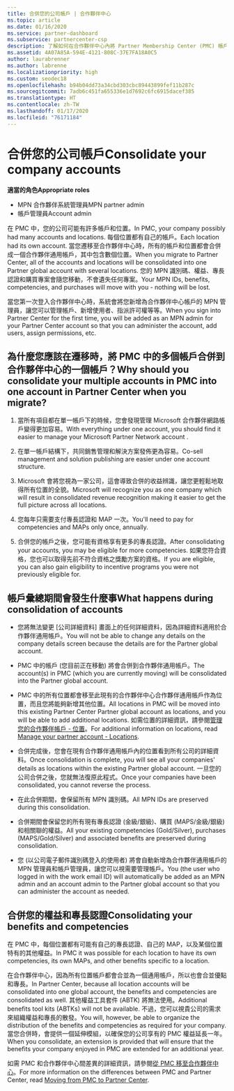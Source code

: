 ```yaml
---
title: 合併您的公司帳戶 | 合作夥伴中心
ms.topic: article
ms.date: 01/16/2020
ms.service: partner-dashboard
ms.subservice: partnercenter-csp
description: 了解如何在合作夥伴中心內將 Partner Membership Center (PMC) 帳戶合併成一個帳戶。 這會發生在從 PMC 遷移到合作夥伴中心的時候。
ms.assetid: 4A07A85A-594E-4121-808C-37E7FA18A0C5
author: laurabrenner
ms.author: labrenne
ms.localizationpriority: high
ms.custom: seodec18
ms.openlocfilehash: b94b04dd73a34cbd303cbc89443899fef11b287c
ms.sourcegitcommit: 7adb6c451fa655336e1d7692c6fc6915dacef385
ms.translationtype: HT
ms.contentlocale: zh-TW
ms.lasthandoff: 01/17/2020
ms.locfileid: "76171184"
---
```

# <a name="consolidate-your-company-accounts"></a><span data-ttu-id="0822d-104">合併您的公司帳戶</span><span class="sxs-lookup"><span data-stu-id="0822d-104">Consolidate your company accounts</span></span>

<span data-ttu-id="0822d-105">**適當的角色**</span><span class="sxs-lookup"><span data-stu-id="0822d-105">**Appropriate roles**</span></span>

- <span data-ttu-id="0822d-106">MPN 合作夥伴系統管理員</span><span class="sxs-lookup"><span data-stu-id="0822d-106">MPN partner admin</span></span>
- <span data-ttu-id="0822d-107">帳戶管理員</span><span class="sxs-lookup"><span data-stu-id="0822d-107">Account admin</span></span>

<span data-ttu-id="0822d-108">在 PMC 中，您的公司可能有許多帳戶和位置。</span><span class="sxs-lookup"><span data-stu-id="0822d-108">In PMC, your company possibly had many accounts and locations.</span></span> <span data-ttu-id="0822d-109">每個位置都有自己的帳戶。</span><span class="sxs-lookup"><span data-stu-id="0822d-109">Each location had its own account.</span></span> <span data-ttu-id="0822d-110">當您遷移至合作夥伴中心時，所有的帳戶和位置都會合併成一個合作夥伴通用帳戶，其中包含數個位置。</span><span class="sxs-lookup"><span data-stu-id="0822d-110">When you migrate to Partner Center, all of the accounts and locations will be consolidated into one Partner global account with several locations.</span></span> <span data-ttu-id="0822d-111">您的 MPN 識別碼、權益、專長認證和購買專案會隨您移動，不會遺失任何專案。</span><span class="sxs-lookup"><span data-stu-id="0822d-111">Your MPN IDs, benefits, competencies, and purchases will move with you - nothing will be lost.</span></span> 

<span data-ttu-id="0822d-112">當您第一次登入合作夥伴中心時，系統會將您新增為合作夥伴中心帳戶的 MPN 管理員，讓您可以管理帳戶、新增使用者、指派許可權等等。</span><span class="sxs-lookup"><span data-stu-id="0822d-112">When you sign into Partner Center for the first time, you will be added as an MPN admin for your Partner Center account so that you can administer the account, add users, assign permissions, etc.</span></span> 

## <a name="why-should-you-consolidate-your-multiple-accounts-in-pmc-into-one-account-in-partner-center-when-you-migrate"></a><span data-ttu-id="0822d-113">為什麼您應該在遷移時，將 PMC 中的多個帳戶合併到合作夥伴中心的一個帳戶？</span><span class="sxs-lookup"><span data-stu-id="0822d-113">Why should you consolidate your multiple accounts in PMC into one account in Partner Center when you migrate?</span></span>

1. <span data-ttu-id="0822d-114">當所有項目都在單一帳戶下的時候，您會發現管理 Microsoft 合作夥伴網路帳戶變得更加容易。</span><span class="sxs-lookup"><span data-stu-id="0822d-114">With everything under one account, you should find it easier to manage your Microsoft Partner Network account .</span></span>

2. <span data-ttu-id="0822d-115">在單一帳戶結構下，共同銷售管理和解決方案發佈更為容易。</span><span class="sxs-lookup"><span data-stu-id="0822d-115">Co-sell management and solution publishing are easier under one account structure.</span></span>

3. <span data-ttu-id="0822d-116">Microsoft 會將您視為一家公司，這會導致合併的收益辨識，讓您更輕鬆地取得所有位置的全貌。</span><span class="sxs-lookup"><span data-stu-id="0822d-116">Microsoft will recognize you as one company which will result in consolidated revenue recognition making it easier to get the full picture across all locations.</span></span>  

4. <span data-ttu-id="0822d-117">您每年只需要支付專長認證和 MAP 一次。</span><span class="sxs-lookup"><span data-stu-id="0822d-117">You'll need to pay for competencies and MAPs only once, annually.</span></span>

5. <span data-ttu-id="0822d-118">合併您的帳戶之後，您可能有資格享有更多的專長認證。</span><span class="sxs-lookup"><span data-stu-id="0822d-118">After consolidating your accounts, you may be eligible for more competencies.</span></span> <span data-ttu-id="0822d-119">如果您符合資格，您也可以取得先前不符合資格之獎勵方案的資格。</span><span class="sxs-lookup"><span data-stu-id="0822d-119">If you are eligible, you can also gain eligibility to incentive programs you were not previously eligible for.</span></span>


## <a name="what-happens-during-consolidation-of-accounts"></a><span data-ttu-id="0822d-120">帳戶彙總期間會發生什麼事</span><span class="sxs-lookup"><span data-stu-id="0822d-120">What happens during consolidation of accounts</span></span>

- <span data-ttu-id="0822d-121">您將無法變更 [公司詳細資料] 畫面上的任何詳細資料，因為詳細資料適用於合作夥伴通用帳戶。</span><span class="sxs-lookup"><span data-stu-id="0822d-121">You will not be able to change any details on the company details screen because the details are for the Partner global account.</span></span> 

- <span data-ttu-id="0822d-122">PMC 中的帳戶 (您目前正在移動) 將會合併到合作夥伴通用帳戶。</span><span class="sxs-lookup"><span data-stu-id="0822d-122">The account(s) in PMC (which you are currently moving) will be consolidated into the Partner global account.</span></span> 

- <span data-ttu-id="0822d-123">PMC 中的所有位置都會移至此現有的合作夥伴中心合作夥伴通用帳戶作為位置，而且您將能夠新增其他位置。</span><span class="sxs-lookup"><span data-stu-id="0822d-123">All locations in PMC will be moved into this existing Partner Center Partner global account as locations, and you will be able to add additional locations.</span></span> <span data-ttu-id="0822d-124">如需位置的詳細資訊，請參閱[管理您的合作夥伴帳戶 - 位置](manage-locations.md)。</span><span class="sxs-lookup"><span data-stu-id="0822d-124">For additional information on locations, read  [Manage your partner account - Locations](manage-locations.md).</span></span>

- <span data-ttu-id="0822d-125">合併完成後，您會在現有合作夥伴通用帳戶內的位置看到所有公司的詳細資料。</span><span class="sxs-lookup"><span data-stu-id="0822d-125">Once consolidation is complete, you will see all your companies' details as locations within the existing Partner global account.</span></span> <span data-ttu-id="0822d-126">一旦您的公司合併之後，您就無法復原此程式。</span><span class="sxs-lookup"><span data-stu-id="0822d-126">Once your companies have been consolidated, you cannot reverse the process.</span></span>

- <span data-ttu-id="0822d-127">在此合併期間，會保留所有 MPN 識別碼。</span><span class="sxs-lookup"><span data-stu-id="0822d-127">All MPN IDs are preserved during this consolidation.</span></span>

- <span data-ttu-id="0822d-128">合併期間會保留您的所有現有專長認證 (金級/銀級)、購買 (MAPS/金級/銀級) 和相關聯的權益。</span><span class="sxs-lookup"><span data-stu-id="0822d-128">All your existing competencies (Gold/Silver), purchases (MAPS/Gold/Silver) and associated benefits are preserved during consolidation.</span></span>

- <span data-ttu-id="0822d-129">您 (以公司電子郵件識別碼登入的使用者) 將會自動新增為合作夥伴通用帳戶的 MPN 管理員和帳戶管理員，讓您可以視需要管理帳戶。</span><span class="sxs-lookup"><span data-stu-id="0822d-129">You (the user who logged in with the work email ID) will automatically be added as an MPN admin and an account admin to the Partner global account so that you can administer the account as needed.</span></span> 


## <a name="consolidating-your-benefits-and-competencies"></a><span data-ttu-id="0822d-130">合併您的權益和專長認證</span><span class="sxs-lookup"><span data-stu-id="0822d-130">Consolidating your benefits and competencies</span></span>

<span data-ttu-id="0822d-131">在 PMC 中，每個位置都有可能有自己的專長認證、自己的 MAP，以及某個位置特有的其他權益。</span><span class="sxs-lookup"><span data-stu-id="0822d-131">In PMC it was possible for each location to have its own competencies, its own MAPs, and other benefits specific to a location.</span></span>

<span data-ttu-id="0822d-132">在合作夥伴中心，因為所有位置帳戶都會合並為一個通用帳戶，所以也會合並優點和專長。</span><span class="sxs-lookup"><span data-stu-id="0822d-132">In Partner Center, because all location accounts will be consolidated into one global account, the benefits and competencies are consolidated as well.</span></span> <span data-ttu-id="0822d-133">其他權益工具套件 (ABTK) 將無法使用。</span><span class="sxs-lookup"><span data-stu-id="0822d-133">Additional benefits tool kits (ABTKs) will not be available.</span></span> <span data-ttu-id="0822d-134">不過，您可以視貴公司的需求來組織權益和專長的散發。</span><span class="sxs-lookup"><span data-stu-id="0822d-134">You will, however, be able to organize the distribution of the benefits and competencies as required for your company.</span></span> <span data-ttu-id="0822d-135">當您合併時，會提供一個延伸模組，以確保您的公司享有的 PMC 權益延長一年。</span><span class="sxs-lookup"><span data-stu-id="0822d-135">When you consolidate, an extension is provided that will ensure that the benefits your company enjoyed in PMC are extended for an additional year.</span></span>

<span data-ttu-id="0822d-136">如需 PMC 和合作夥伴中心間差異的詳細資訊，請參閱[從 PMC 移至合作夥伴中心](guide-to-migration.md)。</span><span class="sxs-lookup"><span data-stu-id="0822d-136">For more information on the differences between PMC and Partner Center, read [Moving from PMC to Partner Center](guide-to-migration.md).</span></span>


